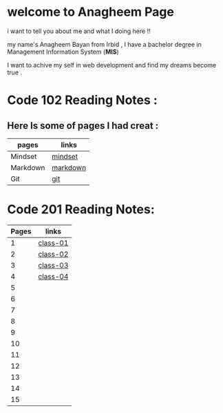 

# welcome to Anagheem Page 

i want to tell you about me and what I doing here !!

my name's Anagheem Bayan from Irbid , I have a bachelor degree in Management Information System (**MIS**)

I want to achive my self in web development and find my dreams become true .


# Code 102 Reading Notes :

## Here Is some of pages I had creat :


| pages   | links                                                        |
| ------- | ----------------------------------------------------         |
| Mindset |[mindset](https://anagheembayan.github.io/reading-nots/Mindset)                                                                 |
| Markdown|[markdown](https://anagheembayan.github.io/reading-nots/Markdown)                                                                |
| Git     |[git](https://anagheembayan.github.io/reading-nots/Gittutorial) 



# Code 201 Reading Notes:


| Pages  | links                |
| ------------- | ------------- |
| 1  | [class-01](https://anagheembayan.github.io/reading-nots/class-01) |
| 2  |[class-02](https://anagheembayan.github.io/reading-nots/class-02)  |
| 3  |[class-03](https://anagheembayan.github.io/reading-nots/class-03) |
| 4  |[class-04](https://anagheembayan.github.io/reading-nots/class-04) |
| 5  | |
| 6  | |
| 7  | |
| 8  | |
| 9  | |
| 10 | |
| 11 | |
| 12 | | 
| 13 | |
| 14 | |
| 15 | |







